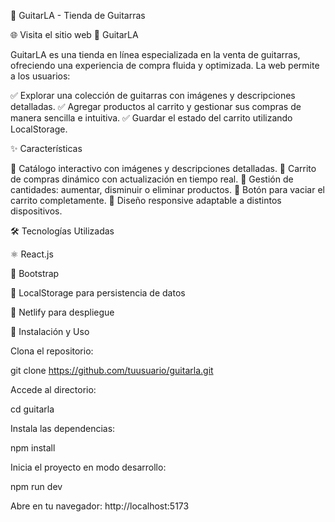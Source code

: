 🎸 GuitarLA - Tienda de Guitarras

🌐 Visita el sitio web
🔗 GuitarLA

GuitarLA es una tienda en línea especializada en la venta de guitarras, ofreciendo una experiencia de compra fluida y optimizada. La web permite a los usuarios:

✅ Explorar una colección de guitarras con imágenes y descripciones detalladas.
✅ Agregar productos al carrito y gestionar sus compras de manera sencilla e intuitiva.
✅ Guardar el estado del carrito utilizando LocalStorage.

✨ Características

🔹 Catálogo interactivo con imágenes y descripciones detalladas.
🔹 Carrito de compras dinámico con actualización en tiempo real.
🔹 Gestión de cantidades: aumentar, disminuir o eliminar productos.
🔹 Botón para vaciar el carrito completamente.
🔹 Diseño responsive adaptable a distintos dispositivos.

🛠️ Tecnologías Utilizadas

⚛️ React.js

🎨 Bootstrap

💾 LocalStorage para persistencia de datos

🚀 Netlify para despliegue

📌 Instalación y Uso

Clona el repositorio:

git clone https://github.com/tuusuario/guitarla.git

Accede al directorio:

cd guitarla

Instala las dependencias:

npm install

Inicia el proyecto en modo desarrollo:

npm run dev

Abre en tu navegador: http://localhost:5173

